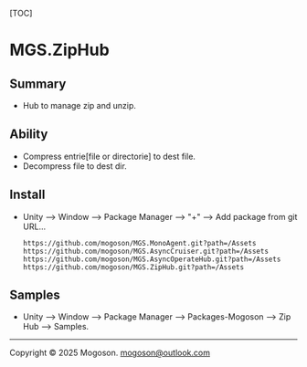 [TOC]

# MGS.ZipHub

## Summary
- Hub to manage zip and unzip.


## Ability
- Compress entrie[file or directorie] to dest file.
- Decompress file to dest dir.

## Install

- Unity --> Window --> Package Manager --> "+" --> Add package from git URL...

  ```text
  https://github.com/mogoson/MGS.MonoAgent.git?path=/Assets
  https://github.com/mogoson/MGS.AsyncCruiser.git?path=/Assets
  https://github.com/mogoson/MGS.AsyncOperateHub.git?path=/Assets
  https://github.com/mogoson/MGS.ZipHub.git?path=/Assets
  ```

## Samples

- Unity --> Window --> Package Manager --> Packages-Mogoson --> Zip Hub --> Samples.

---

Copyright © 2025 Mogoson.	mogoson@outlook.com